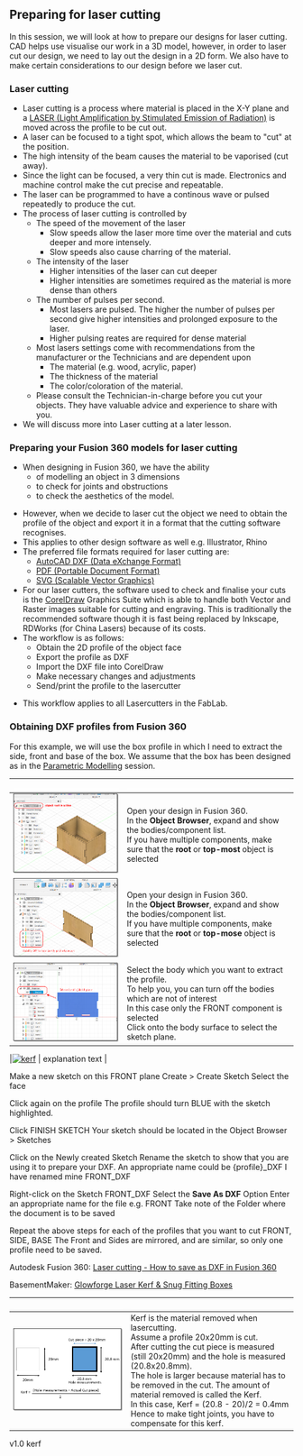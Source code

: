 
## Preparing for laser cutting

In this session, we will look at how to prepare our designs for laser cutting.  CAD helps use visualise our work in a 3D model, however, in order to laser cut our design, we need to lay out the design in a 2D form.  We also have to make certain considerations to our design before we laser cut.

### Laser cutting

*  Laser cutting is a process where material is placed in the X-Y plane and a [LASER (Light Amplification by Stimulated Emission of Radiation)](https://en.wikipedia.org/wiki/Laser) is moved across the profile to be cut out.  
*  A laser can be focused to a tight spot, which allows the beam to "cut" at the position.
*  The high intensity of the beam causes the material to be vaporised (cut away).  
*  Since the light can be focused, a very thin cut is made.  Electronics and machine control make the cut precise and repeatable.
*  The laser can be programmed to have a continous wave or pulsed repeatedly to produce the cut.
*  The process of laser cutting is controlled by
    *  The speed of the movement of the laser 
        * Slow speeds allow the laser more time over the material and cuts deeper and more intensely.
        * Slow speeds also cause charring of the material.
    *  The intensity of the laser
        *  Higher intensities of the laser can cut deeper
        *  Higher intensities are sometimes required as the material is more dense than others
    *  The number of pulses per second.
        *  Most lasers are pulsed.  The higher the number of pulses per second give higher intensities and prolonged exposure to the laser.
        *  Higher pulsing reates are required for dense material
    *  Most lasers settings come with recommendations from the manufacturer or the Technicians and are dependent upon
        -  The material (e.g. wood, acrylic, paper)
        -  The thickness of the material
        -  The color/coloration of the material.
    *  Please consult the Technician-in-charge before you cut your objects.  They have valuable advice and experience to share with you.
*  We will discuss more into Laser cutting at a later lesson.

### Preparing your Fusion 360 models for laser cutting

* When designing in Fusion 360, we have the ability
    * of modelling an object in 3 dimensions
    * to check for joints and obstructions
    * to check the aesthetics of the model.
+ However, when we decide to laser cut the object we need to obtain the profile of the object and export it in a format that the cutting software recognises.
+ This applies to other design software as well e.g. Illustrator, Rhino
+ The preferred file formats required for laser cutting are:
    * [AutoCAD DXF (Data eXchange Format)](https://en.wikipedia.org/wiki/AutoCAD_DXF)
    * [PDF (Portable Document Format)](https://en.wikipedia.org/wiki/PDF)
    * [SVG (Scalable Vector Graphics)](https://en.wikipedia.org/wiki/Scalable_Vector_Graphics)
+ For our laser cutters, the software used to check and finalise your cuts is the [CorelDraw](https://www.coreldraw.com/en/) Graphics Suite which is able to handle both Vector and Raster images suitable for cutting and engraving.  This is traditionally the recommended software though it is fast being replaced by Inkscape, RDWorks (for China Lasers) because of its costs.
+ The workflow is as follows:
    * Obtain the 2D profile of the object face
    * Export the profile as DXF
    * Import the DXF file into CorelDraw
    * Make necessary changes and adjustments
    * Send/print the profile to the lasercutter
* This workflow applies to all Lasercutters in the FabLab.

### Obtaining DXF profiles from Fusion 360

For this example, we will use the box profile in which I need to extract the side, front and base of the box.  We assume that the box has been designed as in the [Parametric Modelling](08_ParametricDesign.md) session.

|![blank](images/blank2.png) | ![blank](images/blank2.png) |
|:-------------------|:--------------------|
|[![kerf](images/1002_objectbrowser.png "Object browser")](images/1002_objectbrowser.png) |Open your design in Fusion 360.<br>In the **Object Browser**, expand and show the bodies/component list.<br>If you have multiple components, make sure that the **root** or **top-most** object is selected |
|[![kerf](images/1003_bodyprofiletoexport.png "Object browser")](images/1003_bodyprofiletoexport.png) |Open your design in Fusion 360.<br>In the **Object Browser**, expand and show the bodies/component list.<br>If you have multiple components, make sure that the **root** or **top-mose** object is selected |
|[![kerf](images/1004_selectedplane.png "Object browser")](images/1003_1004_selectedplane.png) | Select the body which you want to extract the profile.<br>To help you, you can turn off the bodies which are not of interest<br>In this case only the FRONT component is selected<br>Click onto the body surface to select the sketch plane. |




|[![kerf](images/imageFile.png "Object browser")](images/1003_imageFile.png) | explanation text |


Make a new sketch on this FRONT plane
Create > Create Sketch
Select the face

Click again on the profile
The profile should turn BLUE with the sketch highlighted.

Click FINISH SKETCH
Your sketch should be located in the Object Browser > Sketches

Click on the Newly created Sketch
Rename the sketch to show that you are using it to prepare your DXF.  An appropriate name could be {profile}_DXF
I have renamed mine FRONT_DXF

Right-click on the Sketch FRONT_DXF
Select the **Save As DXF** Option
Enter an appropriate name for the file e.g. FRONT
Take note of the Folder where the document is to be saved

Repeat the above steps for each of the profiles that you want to cut
FRONT, SIDE, BASE
The Front and Sides are mirrored, and are similar, so only one profile need to be saved.

Autodesk Fusion 360: [Laser cutting - How to save as DXF in Fusion 360](https://youtu.be/U4s2p2epaeg)

BasementMaker: [Glowforge Laser Kerf & Snug Fitting Boxes](https://youtu.be/Q9CwhyDT41Y)



|![blank](images/blank2.png) | ![blank](images/blank2.png) |
|:-------------------|:--------------------|
|[![kerf](images/1001_kerf.png "Kerf calculations")](images/1001_kerf.png) | Kerf is the material removed when lasercutting.<br>Assume a profile 20x20mm is cut.<br>After cutting the cut piece is measured (still 20x20mm) and the hole is measured (20.8x20.8mm).<br>The hole is larger because material has to be removed in the cut.  The amount of material removed is called the Kerf.<br>In this case, Kerf = (20.8 - 20)/2 = 0.4mm<br>Hence to make tight joints, you have to compensate for this kerf. |

v1.0 kerf


